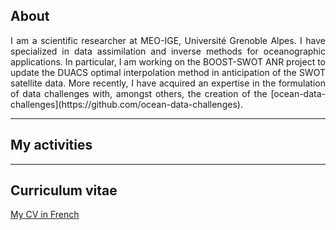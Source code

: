 

## About

<div align="justify">
I am a scientific researcher at MEO-IGE, Université Grenoble Alpes. I have specialized in data assimilation and inverse methods for oceanographic applications. In particular, I am working on the BOOST-SWOT ANR project to update the DUACS optimal interpolation method in anticipation of the SWOT satellite data. More recently, I have acquired an expertise in the formulation of data challenges with, amongst others, the creation of the [ocean-data-challenges](https://github.com/ocean-data-challenges).  
</div>
 

---
## My activities


---

## Curriculum vitae

[My CV in French](/pdf/Metref_CV.pdf) 

 
